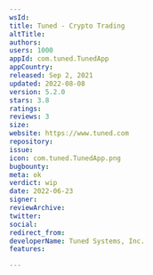 ```yaml
---
wsId: 
title: Tuned - Crypto Trading
altTitle: 
authors: 
users: 1000
appId: com.tuned.TunedApp
appCountry: 
released: Sep 2, 2021
updated: 2022-08-08
version: 5.2.0
stars: 3.8
ratings: 
reviews: 3
size: 
website: https://www.tuned.com
repository: 
issue: 
icon: com.tuned.TunedApp.png
bugbounty: 
meta: ok
verdict: wip
date: 2022-06-23
signer: 
reviewArchive: 
twitter: 
social: 
redirect_from: 
developerName: Tuned Systems, Inc.
features: 

---
```


